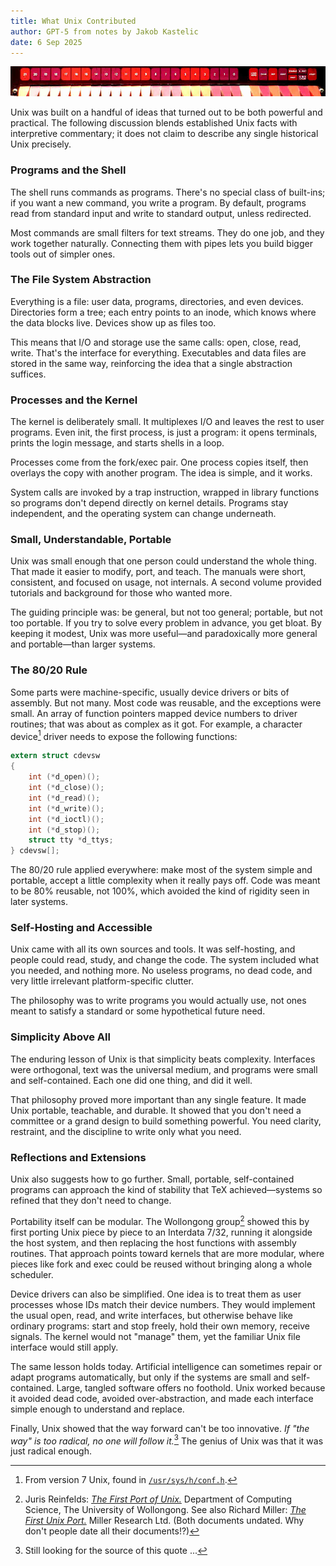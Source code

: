 ```yaml
---
title: What Unix Contributed
author: GPT-5 from notes by Jakob Kastelic
date: 6 Sep 2025
---
```


![](../images/pdp1170.jpg)

Unix was built on a handful of ideas that turned out to be both powerful and
practical. The following discussion blends established Unix facts with
interpretive commentary; it does not claim to describe any single historical
Unix precisely.

### Programs and the Shell

The shell runs commands as programs. There's no special class of built-ins; if
you want a new command, you write a program. By default, programs read from
standard input and write to standard output, unless redirected.

Most commands are small filters for text streams. They do one job, and they work
together naturally. Connecting them with pipes lets you build bigger tools out
of simpler ones.

### The File System Abstraction

Everything is a file: user data, programs, directories, and even devices.
Directories form a tree; each entry points to an inode, which knows where the
data blocks live. Devices show up as files too.

This means that I/O and storage use the same calls: open, close, read, write.
That's the interface for everything. Executables and data files are stored in
the same way, reinforcing the idea that a single abstraction suffices.

### Processes and the Kernel

The kernel is deliberately small. It multiplexes I/O and leaves the rest to user
programs. Even init, the first process, is just a program: it opens terminals,
prints the login message, and starts shells in a loop.

Processes come from the fork/exec pair. One process copies itself, then overlays
the copy with another program. The idea is simple, and it works.

System calls are invoked by a trap instruction, wrapped in library functions so
programs don't depend directly on kernel details. Programs stay independent, and
the operating system can change underneath.

### Small, Understandable, Portable

Unix was small enough that one person could understand the whole thing. That
made it easier to modify, port, and teach. The manuals were short, consistent,
and focused on usage, not internals. A second volume provided tutorials and
background for those who wanted more.

The guiding principle was: be general, but not too general; portable, but not
too portable. If you try to solve every problem in advance, you get bloat. By
keeping it modest, Unix was more useful—and paradoxically more general and
portable—than larger systems.

### The 80/20 Rule

Some parts were machine-specific, usually device drivers or bits of assembly.
But not many. Most code was reusable, and the exceptions were small. An array of
function pointers mapped device numbers to driver routines; that was about as
complex as it got. For example, a character device[^devsw] driver needs to
expose the following functions:

```c
extern struct cdevsw
{
	int	(*d_open)();
	int	(*d_close)();
	int	(*d_read)();
	int	(*d_write)();
	int	(*d_ioctl)();
	int	(*d_stop)();
	struct tty *d_ttys;
} cdevsw[];
```

The 80/20 rule applied everywhere: make most of the system simple and portable,
accept a little complexity when it really pays off. Code was meant to be 80%
reusable, not 100%, which avoided the kind of rigidity seen in later systems.

### Self-Hosting and Accessible

Unix came with all its own sources and tools. It was self-hosting, and people
could read, study, and change the code. The system included what you needed, and
nothing more. No useless programs, no dead code, and very little irrelevant
platform-specific clutter.

The philosophy was to write programs you would actually use, not ones meant to
satisfy a standard or some hypothetical future need.

### Simplicity Above All

The enduring lesson of Unix is that simplicity beats complexity. Interfaces were
orthogonal, text was the universal medium, and programs were small and
self-contained. Each one did one thing, and did it well.

That philosophy proved more important than any single feature. It made Unix
portable, teachable, and durable. It showed that you don't need a committee or a
grand design to build something powerful. You need clarity, restraint, and the
discipline to write only what you need.

### Reflections and Extensions

Unix also suggests how to go further. Small, portable, self-contained programs
can approach the kind of stability that TeX achieved—systems so refined that
they don't need to change.

Portability itself can be modular. The Wollongong group[^wol] showed this by first
porting Unix piece by piece to an Interdata 7/32, running it alongside the host
system, and then replacing the host functions with assembly routines. That
approach points toward kernels that are more modular, where pieces like fork and
exec could be reused without bringing along a whole scheduler.

Device drivers can also be simplified. One idea is to treat them as user
processes whose IDs match their device numbers. They would implement the usual
open, read, and write interfaces, but otherwise behave like ordinary programs:
start and stop freely, hold their own memory, receive signals. The kernel would
not "manage" them, yet the familiar Unix file interface would still apply.

The same lesson holds today. Artificial intelligence can sometimes repair or
adapt programs automatically, but only if the systems are small and
self-contained. Large, tangled software offers no foothold. Unix worked because
it avoided dead code, avoided over-abstraction, and made each interface simple
enough to understand and replace.

Finally, Unix showed that the way forward can't be too innovative. *If "the way"
is too radical, no one will follow it.*[^rad] The genius of Unix was that it was
just radical enough.

[^wol]: Juris Reinfelds: [*The First Port of
    Unix.*](https://www.tuhs.org/Archive/Distributions/Other/Interdata/uow103747.pdf)
    Department of Computing Science, The University of Wollongong. See also
    Richard Miller: [*The First Unix
    Port.*](http://bitsavers.informatik.uni-stuttgart.de/bits/Interdata/32bit/unix/univWollongong_v6/miller.pdf)
    Miller Research Ltd. (Both documents undated. Why don't people date all
    their documents!?)

[^rad]: Still looking for the source of this quote ...

[^devsw]: From version 7 Unix, found in
    [`/usr/sys/h/conf.h`](https://www.tuhs.org/cgi-bin/utree.pl?file=V7/usr/sys/h/conf.h).
